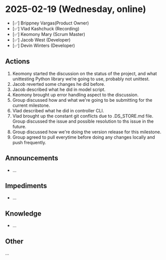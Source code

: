 # 2025-02-19 (Wednesday, online)

- [✅] Brippney Vargas(Product Owner)
- [✅] Vlad Kashchuck (Recording)
- [✅] Keomony Mary (Scrum Master)
- [✅] Jacob West (Developer)
- [✅] Devin Winters (Developer)

## Actions

1. Keomony started the discussion on the status of the project, and what unittesting Python library we’re going to use, probably not unittest.
2. Jacob reverted some changes he did before.
3. Jacob described what he did in model script.
4. Keomony brought up error handling aspect to the discussion.
5. Group discussed how and what we're going to be submitting for the current milestone.
6. Vlad described what he did in controller CLI.
7. Vlad brought up the constant git conflicts due to .DS_STORE.md file. Group discussed the issue and possible resolution to ths issue in the future.
8. Group discussed how we're doing the version release for this milestone.
9. Group agreed to pull everytime before doing any changes locally and push frequently.

## Announcements

- …

## Impediments

- …

## Knowledge

- …

## Other

…
